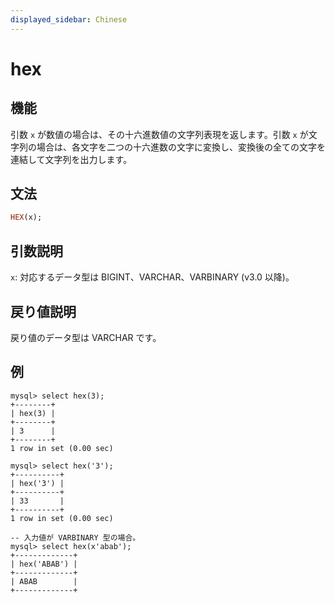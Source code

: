 ```yaml
---
displayed_sidebar: Chinese
---
```


# hex

## 機能

引数 `x` が数値の場合は、その十六進数値の文字列表現を返します。引数 `x` が文字列の場合は、各文字を二つの十六進数の文字に変換し、変換後の全ての文字を連結して文字列を出力します。

## 文法

```Haskell
HEX(x);
```

## 引数説明

`x`: 対応するデータ型は BIGINT、VARCHAR、VARBINARY (v3.0 以降)。

## 戻り値説明

戻り値のデータ型は VARCHAR です。

## 例

```Plain Text
mysql> select hex(3);
+--------+
| hex(3) |
+--------+
| 3      |
+--------+
1 row in set (0.00 sec)

mysql> select hex('3');
+----------+
| hex('3') |
+----------+
| 33       |
+----------+
1 row in set (0.00 sec)

-- 入力値が VARBINARY 型の場合。
mysql> select hex(x'abab');
+-------------+
| hex('ABAB') |
+-------------+
| ABAB        |
+-------------+
```

